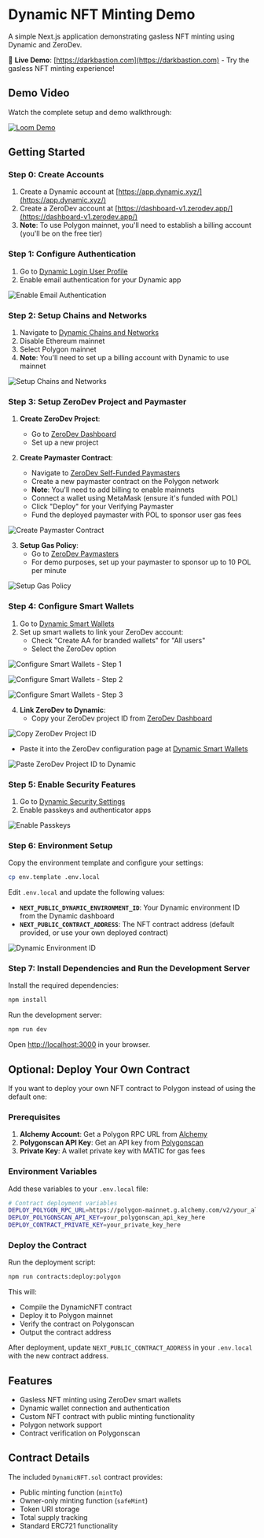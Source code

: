 # Dynamic NFT Minting Demo

A simple Next.js application demonstrating gasless NFT minting using Dynamic and ZeroDev.

🚀 **Live Demo**: [https://darkbastion.com](https://darkbastion.com) - Try the gasless NFT minting experience!

## Demo Video

Watch the complete setup and demo walkthrough:

[![Loom Demo](./assets/loom-thumbnail.png)](https://www.loom.com/share/94d10d7cbd464206a9ba54c05d8b539e?sid=6d1196f9-422d-47a9-97d2-6fb19bc4d386)   

## Getting Started

### Step 0: Create Accounts

1. Create a Dynamic account at [https://app.dynamic.xyz/](https://app.dynamic.xyz/)
2. Create a ZeroDev account at [https://dashboard-v1.zerodev.app/](https://dashboard-v1.zerodev.app/)
3. **Note**: To use Polygon mainnet, you'll need to establish a billing account (you'll be on the free tier)

### Step 1: Configure Authentication

1. Go to [Dynamic Login User Profile](https://app.dynamic.xyz/dashboard/log-in-user-profile)
2. Enable email authentication for your Dynamic app

![Enable Email Authentication](./assets/enable-email-auth.png)

### Step 2: Setup Chains and Networks

1. Navigate to [Dynamic Chains and Networks](https://app.dynamic.xyz/dashboard/chains-and-networks)
2. Disable Ethereum mainnet
3. Select Polygon mainnet
4. **Note**: You'll need to set up a billing account with Dynamic to use mainnet

![Setup Chains and Networks](./assets/setup-chains-and-networks.png)

### Step 3: Setup ZeroDev Project and Paymaster

1. **Create ZeroDev Project**:
   - Go to [ZeroDev Dashboard](https://dashboard-v1.zerodev.app/)
   - Set up a new project

2. **Create Paymaster Contract**:
   - Navigate to [ZeroDev Self-Funded Paymasters](https://dashboard-v1.zerodev.app/self-funded-paymasters)
   - Create a new paymaster contract on the Polygon network
   - **Note**: You'll need to add billing to enable mainnets
   - Connect a wallet using MetaMask (ensure it's funded with POL)
   - Click "Deploy" for your Verifying Paymaster
   - Fund the deployed paymaster with POL to sponsor user gas fees

![Create Paymaster Contract](./assets/create-paymaster-contract.png)

3. **Setup Gas Policy**:
   - Go to [ZeroDev Paymasters](https://dashboard-v1.zerodev.app/paymasters)
   - For demo purposes, set up your paymaster to sponsor up to 10 POL per minute

![Setup Gas Policy](./assets/setup-gas-policy.png)

### Step 4: Configure Smart Wallets

1. Go to [Dynamic Smart Wallets](https://app.dynamic.xyz/dashboard/smart-wallets)
2. Set up smart wallets to link your ZeroDev account:
   - Check "Create AA for branded wallets" for "All users"
   - Select the ZeroDev option

![Configure Smart Wallets - Step 1](./assets/configure-smart-wallets-1.png)

![Configure Smart Wallets - Step 2](./assets/configure-smart-wallets-2.png)

![Configure Smart Wallets - Step 3](./assets/configure-smart-wallets-3.png)

4. **Link ZeroDev to Dynamic**:
   - Copy your ZeroDev project ID from [ZeroDev Dashboard](https://dashboard-v1.zerodev.app/)

![Copy ZeroDev Project ID](./assets/copy-zerodev-project-id.png)

   - Paste it into the ZeroDev configuration page at [Dynamic Smart Wallets](https://app.dynamic.xyz/dashboard/smart-wallets)

![Paste ZeroDev Project ID to Dynamic](./assets/paste-it-to-zerodev-config-in-dynamic.png)

### Step 5: Enable Security Features

1. Go to [Dynamic Security Settings](https://app.dynamic.xyz/dashboard/security)
2. Enable passkeys and authenticator apps

![Enable Passkeys](./assets/enable-passkeys.png)

### Step 6: Environment Setup

Copy the environment template and configure your settings:

```bash
cp env.template .env.local
```

Edit `.env.local` and update the following values:

- **`NEXT_PUBLIC_DYNAMIC_ENVIRONMENT_ID`**: Your Dynamic environment ID from the Dynamic dashboard
- **`NEXT_PUBLIC_CONTRACT_ADDRESS`**: The NFT contract address (default provided, or use your own deployed contract)

![Dynamic Environment ID](./assets/dynamic-env-id.png)

### Step 7: Install Dependencies and Run the Development Server

Install the required dependencies:

```bash
npm install
```

Run the development server:

```bash
npm run dev
```

Open [http://localhost:3000](http://localhost:3000) in your browser.

## Optional: Deploy Your Own Contract

If you want to deploy your own NFT contract to Polygon instead of using the default one:

### Prerequisites

1. **Alchemy Account**: Get a Polygon RPC URL from [Alchemy](https://www.alchemy.com/)
2. **Polygonscan API Key**: Get an API key from [Polygonscan](https://polygonscan.com/apis)
3. **Private Key**: A wallet private key with MATIC for gas fees

### Environment Variables

Add these variables to your `.env.local` file:

```bash
# Contract deployment variables
DEPLOY_POLYGON_RPC_URL=https://polygon-mainnet.g.alchemy.com/v2/your_alchemy_key_here
DEPLOY_POLYGONSCAN_API_KEY=your_polygonscan_api_key_here
DEPLOY_CONTRACT_PRIVATE_KEY=your_private_key_here
```

### Deploy the Contract

Run the deployment script:

```bash
npm run contracts:deploy:polygon
```

This will:
- Compile the DynamicNFT contract
- Deploy it to Polygon mainnet
- Verify the contract on Polygonscan
- Output the contract address

After deployment, update `NEXT_PUBLIC_CONTRACT_ADDRESS` in your `.env.local` with the new contract address.

## Features

- Gasless NFT minting using ZeroDev smart wallets
- Dynamic wallet connection and authentication
- Custom NFT contract with public minting functionality
- Polygon network support
- Contract verification on Polygonscan

## Contract Details

The included `DynamicNFT.sol` contract provides:
- Public minting function (`mintTo`)
- Owner-only minting function (`safeMint`)
- Token URI storage
- Total supply tracking
- Standard ERC721 functionality
